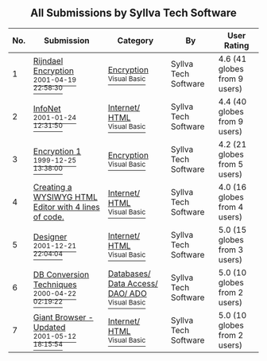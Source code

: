 ﻿<div align="center">

## All Submissions by Syllva Tech Software

</div>

No.  | Submission | Category | By   | User Rating
---- | ---------- | -------- | ---- | -----------
1 | [Rijndael Encryption<br /><sup>2001-04-19 22:58:30</sup>](https://github.com/Planet-Source-Code/syllva-tech-software-rijndael-encryption__1-24820) | [Encryption<br /><sup>Visual Basic</sup>](../ByCategory/encryption__1-48.md) | Syllva Tech Software | 4.6 (41 globes from 9 users)
2 | [InfoNet<br /><sup>2001-01-24 12:31:50</sup>](https://github.com/Planet-Source-Code/syllva-tech-software-infonet__1-14673) | [Internet/ HTML<br /><sup>Visual Basic</sup>](../ByCategory/internet-html__1-34.md) | Syllva Tech Software | 4.4 (40 globes from 9 users)
3 | [Encryption 1<br /><sup>1999-12-25 13:38:00</sup>](https://github.com/Planet-Source-Code/syllva-tech-software-encryption-1__1-5131) | [Encryption<br /><sup>Visual Basic</sup>](../ByCategory/encryption__1-48.md) | Syllva Tech Software | 4.2 (21 globes from 5 users)
4 | [Creating a WYSIWYG HTML Editor with 4 lines of code\.<br />](https://github.com/Planet-Source-Code/syllva-tech-software-creating-a-wysiwyg-html-editor-with-4-lines-of-code__1-30453) | [Internet/ HTML<br /><sup>Visual Basic</sup>](../ByCategory/internet-html__1-34.md) | Syllva Tech Software | 4.0 (16 globes from 4 users)
5 | [Designer<br /><sup>2001-12-21 22:04:04</sup>](https://github.com/Planet-Source-Code/syllva-tech-software-designer__1-30032) | [Internet/ HTML<br /><sup>Visual Basic</sup>](../ByCategory/internet-html__1-34.md) | Syllva Tech Software | 5.0 (15 globes from 3 users)
6 | [DB Conversion Techniques<br /><sup>2000-04-22 02:19:22</sup>](https://github.com/Planet-Source-Code/syllva-tech-software-db-conversion-techniques__1-7479) | [Databases/ Data Access/ DAO/ ADO<br /><sup>Visual Basic</sup>](../ByCategory/databases-data-access-dao-ado__1-6.md) | Syllva Tech Software | 5.0 (10 globes from 2 users)
7 | [Giant Browser \- Updated<br /><sup>2001-05-12 18:15:54</sup>](https://github.com/Planet-Source-Code/syllva-tech-software-giant-browser-updated__1-23148) | [Internet/ HTML<br /><sup>Visual Basic</sup>](../ByCategory/internet-html__1-34.md) | Syllva Tech Software | 5.0 (10 globes from 2 users)
